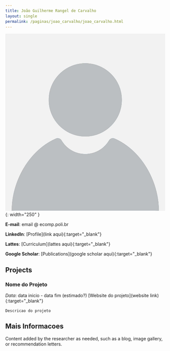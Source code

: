 ```yaml
---
title: João Guilherme Rangel de Carvalho
layout: single
permalink: /paginas/joao_carvalho/joao_carvalho.html
---
```

!["João Guilherme Rangel de Carvalho"](/assets/paginas/joao_carvalho/foto.jpg){: width="250" }

**E-mail**: email @ ecomp.poli.br

**LinkedIn**: [Profile](link aqui){:target="_blank"} 

**Lattes**: [Curriculum](lattes aqui){:target="_blank"} 

**Google Scholar**: [Publications](google scholar aqui){:target="_blank"} 

## Projects

### Nome do Projeto
  *Data*: data inicio - data fim (estimado?)
    [Website do projeto](website link){:target="_blank"} 
    
    Descricao do projeto

## Mais Informacoes

Content added by the researcher as needed, such as a blog, image gallery, or recommendation letters.